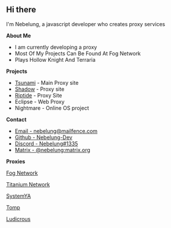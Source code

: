 ## Hi there
I'm Nebelung, a javascript developer who creates proxy services

**About Me**

- I am currently developing a proxy
- Most Of My Projects Can Be Found At Fog Network
- Plays Hollow Knight And Terraria

**Projects**

- [Tsunami](https://github.com/FogNetwork/Tsunami) - Main Proxy site
- [Shadow](https://github.com/FogNetwork/Shadow) - Proxy site
- [Riptide](https://github.com/FogNetwork/Riptide) - Proxy Site
- Eclipse - Web Proxy
- Nightmare - Online OS project

**Contact**

- [Email - nebelung@mailfence.com](mailto:nebelung@mailfence.com)
- [Github - Nebelung-Dev](https://github.com/Nebelung-Dev)
- [Discord - Nebelung#1335](https://discordapp.com/users/887118260963782686)
- [Matrix - @nebelung:matrix.org](https://matrix.to/#/@nebelung:matrix.org)

**Proxies**

[Fog Network](https://github.com/FogNetwork)

[Titanium Network](https://github.com/titaniumnetwork-dev)

[SystemYA](https://github.com/sysce)

[Tomp](https://github.com/tomphttp)

[Ludicrous](https://github.com/LudicrousDevelopment)
